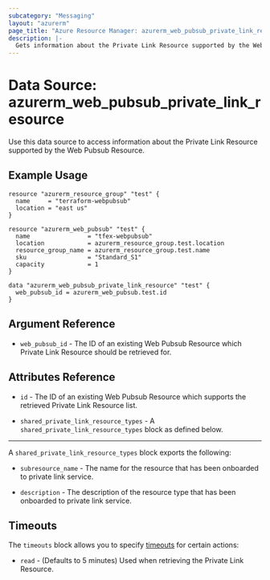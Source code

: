 ```yaml
---
subcategory: "Messaging"
layout: "azurerm"
page_title: "Azure Resource Manager: azurerm_web_pubsub_private_link_resource"
description: |-
  Gets information about the Private Link Resource supported by the Web Pubsub Resource.
---
```


# Data Source: azurerm_web_pubsub_private_link_resource

Use this data source to access information about the Private Link Resource supported by the Web Pubsub Resource.

## Example Usage

```hcl
resource "azurerm_resource_group" "test" {
  name     = "terraform-webpubsub"
  location = "east us"
}

resource "azurerm_web_pubsub" "test" {
  name                = "tfex-webpubsub"
  location            = azurerm_resource_group.test.location
  resource_group_name = azurerm_resource_group.test.name
  sku                 = "Standard_S1"
  capacity            = 1
}

data "azurerm_web_pubsub_private_link_resource" "test" {
  web_pubsub_id = azurerm_web_pubsub.test.id
}
```

## Argument Reference

* `web_pubsub_id` - The ID of an existing Web Pubsub Resource which Private Link Resource should be retrieved for.

## Attributes Reference

* `id` - The ID of an existing Web Pubsub Resource which supports the retrieved Private Link Resource list.

* `shared_private_link_resource_types` - A `shared_private_link_resource_types` block as defined below.

---

A `shared_private_link_resource_types` block exports the following:

* `subresource_name` - The  name for the resource that has been onboarded to private link service.

* `description` - The description of the resource type that has been onboarded to private link service.

## Timeouts

The `timeouts` block allows you to specify [timeouts](https://www.terraform.io/language/resources/syntax#operation-timeouts) for certain actions:

* `read` - (Defaults to 5 minutes) Used when retrieving the Private Link Resource.
